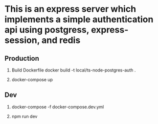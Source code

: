 # This is an express server which implements a simple authentication api using postgress, express-session, and redis

## Production

1. Build Dockerfile
docker build -t local/ts-node-postgres-auth .

2. docker-compose up

## Dev

1. docker-compose -f docker-compose.dev.yml

2. npm run dev